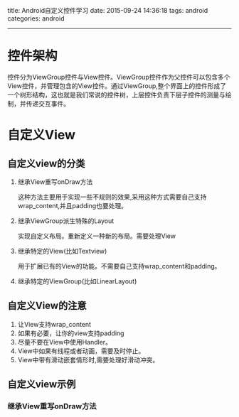 title: Android自定义控件学习
date: 2015-09-24 14:36:18
tags: android
categories: android

---
# 控件架构 #
控件分为ViewGroup控件与View控件。ViewGroup控件作为父控件可以包含多个View控件，并管理包含的View控件。通过ViewGroup,整个界面上的控件形成了一个树形结构，这也就是我们常说的控件树，上层控件负责下层子控件的测量与绘制，并传递交互事件。

# 自定义View #
## 自定义view的分类 ##
1. 继承View重写onDraw方法

    这种方法主要用于实现一些不规则的效果,采用这种方式需要自己支持wrap_content,并且padding也要处理。

2. 继承ViewGroup派生特殊的Layout
   
    实现自定义布局。重新定义一种新的布局。需要处理View    

3. 继承特定的View(比如Textview)

    用于扩展已有的View的功能。不需要自己支持wrap_content和padding。
4. 继承特定的ViewGroup(比如LinearLayout)

   
## 自定义View的注意 ##
1. 让View支持wrap_content
2. 如果有必要，让你的view支持padding
3. 尽量不要在View中使用Handler。
4. View中如果有线程或者动画，需要及时停止。
5. View中带有滑动嵌套情形时,需要处理好滑动冲突。

## 自定义view示例 ##
### 继承View重写onDraw方法 ###

